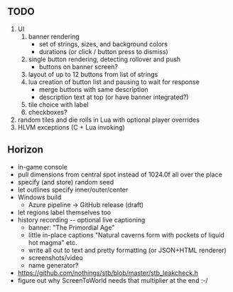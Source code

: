 ## TODO
1. UI
    1. banner rendering
        - set of strings, sizes, and background colors
        - durations (or click / button press to dismiss)
    2. single button rendering, detecting rollover and push
        - buttons on banner screen?
    3. layout of up to 12 buttons from list of strings
    4. lua creation of button list and pausing to wait for response
        - merge buttons with same description
        - description text at top (or have banner integrated?)
    5. tile choice with label
    6. checkboxes? 
2. random tiles and die rolls in Lua with optional player overrides
3. HLVM exceptions (C + Lua invoking)

## Horizon
* in-game console
* pull dimensions from central spot instead of 1024.0f all over the place
* specify (and store) random seed
* let outlines specify inner/outer/center
* Windows build
    - Azure pipeline -> GitHub release (draft)
* let regions label themselves too
* history recording -- optional live captioning
    - banner: "The Primordial Age"
    - little in-place captions "Natural caverns form with pockets of liquid hot magma" etc.
    - write all out to text and pretty formatting (or JSON+HTML renderer)
    - screenshots/video
    - name generator?
* https://github.com/nothings/stb/blob/master/stb_leakcheck.h
* figure out why ScreenToWorld needs that multiplier at the end :-/ 
